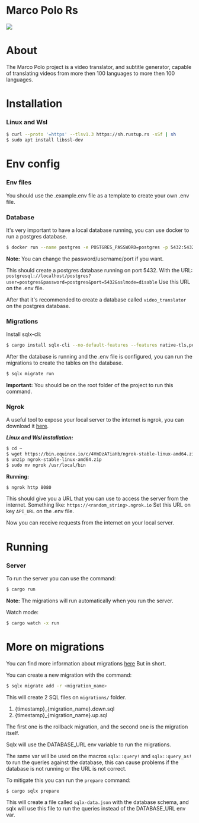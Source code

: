 # Marco Polo Rs
<img style="margin: 0 auto" src="https://cdn.britannica.com/53/194553-050-88A5AC72/Marco-Polo-Italian-portrait-woodcut.jpg">

# About
The Marco Polo project is a video translator, and subtitle generator,
capable of translating videos from more then 100 languages to more then 100 languages.

# Installation

### Linux and Wsl
```bash
$ curl --proto '=https' --tlsv1.3 https://sh.rustup.rs -sSf | sh
$ sudo apt install libssl-dev
```

# Env config

### Env files
You should use the .example.env file as a template to create your own .env file.

### Database

It's very important to have a local database running, you can use docker to run a postgres database.

```bash
$ docker run --name postgres -e POSTGRES_PASSWORD=postgres -p 5432:5432 -d postgres
```
**Note:**
You can change the password/username/port if you want. 

This should create a postgres database running on port 5432.
With the URL: 
`postgresql://localhost/postgres?user=postgres&password=postgres&port=5432&sslmode=disable`
Use this URL on the .env file.

After that it's recommended to create a database called `video_translator` on the postgres database.

### Migrations
Install sqlx-cli:
```bash
$ cargo install sqlx-cli --no-default-features --features native-tls,postgres
```

After the database is running and the .env file is configured, you can run the migrations to create the tables on the database.

```bash
$ sqlx migrate run
```

**Important:**
You should be on the root folder of the project to run this command.

### Ngrok
A useful tool to expose your local server to the internet is ngrok, you can download it [here](https://ngrok.com/download).

***Linux and Wsl installation:***
```bash
$ cd ~
$ wget https://bin.equinox.io/c/4VmDzA7iaHb/ngrok-stable-linux-amd64.zip
$ unzip ngrok-stable-linux-amd64.zip
$ sudo mv ngrok /usr/local/bin
```

**Running:**
```bash
$ ngrok http 8080
```

This should give you a URL that you can use to access the server from the internet.
Something like: `https://<random_string>.ngrok.io`
Set this URL on key `API_URL` on the .env file.

Now you can receive requests from the internet on your local server.
# Running

### Server
To run the server you can use the command:
```bash
$ cargo run
```
**Note:**
The migrations will run automatically when you run the server.

Watch mode:
```bash
$ cargo watch -x run
```

# More on migrations
You can find more information about migrations [here](https://github.com/launchbadge/sqlx/tree/main/sqlx-cli)
But in short.

You can create a new migration with the command:
```bash
$ sqlx migrate add -r <migration_name>
```

This will create 2 SQL files on `migrations/` folder.
1. {timestamp}_{migration_name}.down.sql
2. {timestamp}_{migration_name}.up.sql

The first one is the rollback migration, and the second one is the migration itself.

Sqlx will use the DATABASE_URL env variable to run the migrations.

The same var will be used on the macros `sqlx::query!` and `sqlx::query_as!` to run the queries against the database,
this can cause problems if the database is not running or the URL is not correct.

To mitigate this you can run the `prepare` command:
```bash	
$ cargo sqlx prepare
```
This will create a file called `sqlx-data.json` with the database schema, and sqlx will use this file to run the queries instead of the DATABASE_URL env var.
